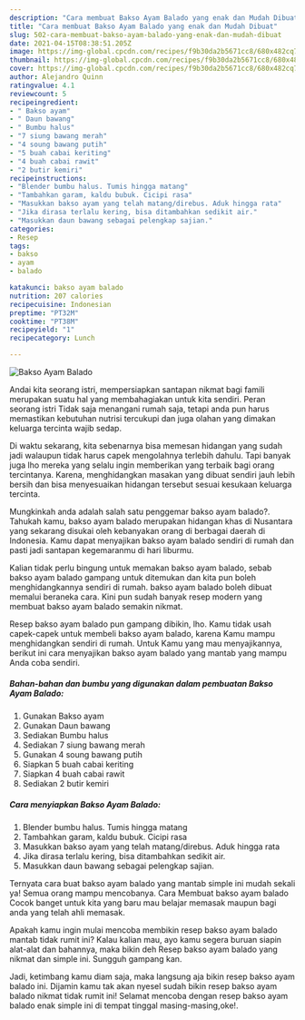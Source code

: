 ```yaml
---
description: "Cara membuat Bakso Ayam Balado yang enak dan Mudah Dibuat"
title: "Cara membuat Bakso Ayam Balado yang enak dan Mudah Dibuat"
slug: 502-cara-membuat-bakso-ayam-balado-yang-enak-dan-mudah-dibuat
date: 2021-04-15T08:38:51.205Z
image: https://img-global.cpcdn.com/recipes/f9b30da2b5671cc8/680x482cq70/bakso-ayam-balado-foto-resep-utama.jpg
thumbnail: https://img-global.cpcdn.com/recipes/f9b30da2b5671cc8/680x482cq70/bakso-ayam-balado-foto-resep-utama.jpg
cover: https://img-global.cpcdn.com/recipes/f9b30da2b5671cc8/680x482cq70/bakso-ayam-balado-foto-resep-utama.jpg
author: Alejandro Quinn
ratingvalue: 4.1
reviewcount: 5
recipeingredient:
- " Bakso ayam"
- " Daun bawang"
- " Bumbu halus"
- "7 siung bawang merah"
- "4 soung bawang putih"
- "5 buah cabai keriting"
- "4 buah cabai rawit"
- "2 butir kemiri"
recipeinstructions:
- "Blender bumbu halus. Tumis hingga matang"
- "Tambahkan garam, kaldu bubuk. Cicipi rasa"
- "Masukkan bakso ayam yang telah matang/direbus. Aduk hingga rata"
- "Jika dirasa terlalu kering, bisa ditambahkan sedikit air."
- "Masukkan daun bawang sebagai pelengkap sajian."
categories:
- Resep
tags:
- bakso
- ayam
- balado

katakunci: bakso ayam balado 
nutrition: 207 calories
recipecuisine: Indonesian
preptime: "PT32M"
cooktime: "PT38M"
recipeyield: "1"
recipecategory: Lunch

---
```



![Bakso Ayam Balado](https://img-global.cpcdn.com/recipes/f9b30da2b5671cc8/680x482cq70/bakso-ayam-balado-foto-resep-utama.jpg)

Andai kita seorang istri, mempersiapkan santapan nikmat bagi famili merupakan suatu hal yang membahagiakan untuk kita sendiri. Peran seorang istri Tidak saja menangani rumah saja, tetapi anda pun harus memastikan kebutuhan nutrisi tercukupi dan juga olahan yang dimakan keluarga tercinta wajib sedap.

Di waktu  sekarang, kita sebenarnya bisa memesan hidangan yang sudah jadi walaupun tidak harus capek mengolahnya terlebih dahulu. Tapi banyak juga lho mereka yang selalu ingin memberikan yang terbaik bagi orang tercintanya. Karena, menghidangkan masakan yang dibuat sendiri jauh lebih bersih dan bisa menyesuaikan hidangan tersebut sesuai kesukaan keluarga tercinta. 



Mungkinkah anda adalah salah satu penggemar bakso ayam balado?. Tahukah kamu, bakso ayam balado merupakan hidangan khas di Nusantara yang sekarang disukai oleh kebanyakan orang di berbagai daerah di Indonesia. Kamu dapat menyajikan bakso ayam balado sendiri di rumah dan pasti jadi santapan kegemaranmu di hari liburmu.

Kalian tidak perlu bingung untuk memakan bakso ayam balado, sebab bakso ayam balado gampang untuk ditemukan dan kita pun boleh menghidangkannya sendiri di rumah. bakso ayam balado boleh dibuat memalui beraneka cara. Kini pun sudah banyak resep modern yang membuat bakso ayam balado semakin nikmat.

Resep bakso ayam balado pun gampang dibikin, lho. Kamu tidak usah capek-capek untuk membeli bakso ayam balado, karena Kamu mampu menghidangkan sendiri di rumah. Untuk Kamu yang mau menyajikannya, berikut ini cara menyajikan bakso ayam balado yang mantab yang mampu Anda coba sendiri.

<!--inarticleads1-->

##### Bahan-bahan dan bumbu yang digunakan dalam pembuatan Bakso Ayam Balado:

1. Gunakan  Bakso ayam
1. Gunakan  Daun bawang
1. Sediakan  Bumbu halus
1. Sediakan 7 siung bawang merah
1. Gunakan 4 soung bawang putih
1. Siapkan 5 buah cabai keriting
1. Siapkan 4 buah cabai rawit
1. Sediakan 2 butir kemiri




<!--inarticleads2-->

##### Cara menyiapkan Bakso Ayam Balado:

1. Blender bumbu halus. Tumis hingga matang
1. Tambahkan garam, kaldu bubuk. Cicipi rasa
1. Masukkan bakso ayam yang telah matang/direbus. Aduk hingga rata
1. Jika dirasa terlalu kering, bisa ditambahkan sedikit air.
1. Masukkan daun bawang sebagai pelengkap sajian.




Ternyata cara buat bakso ayam balado yang mantab simple ini mudah sekali ya! Semua orang mampu mencobanya. Cara Membuat bakso ayam balado Cocok banget untuk kita yang baru mau belajar memasak maupun bagi anda yang telah ahli memasak.

Apakah kamu ingin mulai mencoba membikin resep bakso ayam balado mantab tidak rumit ini? Kalau kalian mau, ayo kamu segera buruan siapin alat-alat dan bahannya, maka bikin deh Resep bakso ayam balado yang nikmat dan simple ini. Sungguh gampang kan. 

Jadi, ketimbang kamu diam saja, maka langsung aja bikin resep bakso ayam balado ini. Dijamin kamu tak akan nyesel sudah bikin resep bakso ayam balado nikmat tidak rumit ini! Selamat mencoba dengan resep bakso ayam balado enak simple ini di tempat tinggal masing-masing,oke!.

